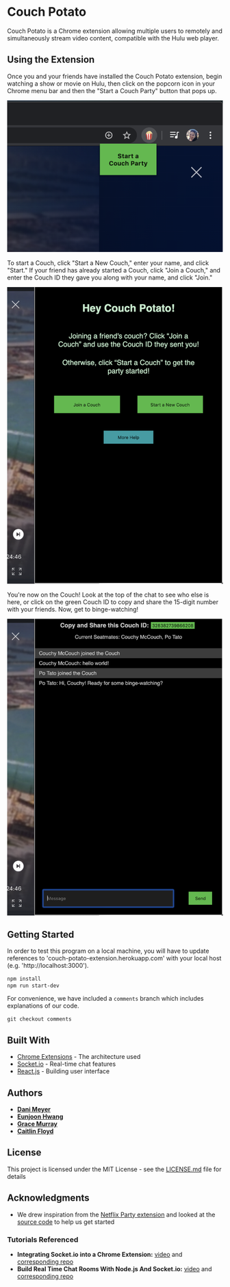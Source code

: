 # Couch Potato

Couch Potato is a Chrome extension allowing multiple users to remotely and simultaneously stream video content, compatible with the Hulu web player.

## Using the Extension

Once you and your friends have installed the Couch Potato extension, begin watching a show or movie on Hulu, then click on the popcorn icon in your Chrome menu bar and then the "Start a Couch Party" button that pops up.

![](demo-screenshots/extension-button.png)

To start a Couch, click "Start a New Couch," enter your name, and click "Start." If your friend has already started a Couch, click "Join a Couch," and enter the Couch ID they gave you along with your name, and click "Join."

![](demo-screenshots/welcome-screen.png)

You're now on the Couch! Look at the top of the chat to see who else is here, or click on the green Couch ID to copy and share the 15-digit number with your friends. Now, get to binge-watching!

![](demo-screenshots/chat-room.png)

## Getting Started

In order to test this program on a local machine, you will have to update references to 'couch-potato-extension.herokuapp.com' with your local host (e.g. 'http://localhost:3000').

```
npm install
npm run start-dev
```

For convenience, we have included a `comments` branch which includes explanations of our code.

```
git checkout comments
```

## Built With

- [Chrome Extensions](https://developer.chrome.com/extensions/getstarted) - The architecture used
- [Socket.io](https://socket.io/get-started/chat) - Real-time chat features
- [React.js](https://reactjs.org/) - Building user interface

## Authors

- [**Dani Meyer**](https://github.com/dlm19)
- [**Eunjoon Hwang**](https://github.com/joonybejoy)
- [**Grace Murray**](https://github.com/gkmurray124)
- [**Caitlin Floyd**](https://github.com/cafloyd)

## License

This project is licensed under the MIT License - see the [LICENSE.md](LICENSE.md) file for details

## Acknowledgments

- We drew inspiration from the [Netflix Party extension](https://chrome.google.com/webstore/detail/netflix-party/oocalimimngaihdkbihfgmpkcpnmlaoa?hl=en) and looked at the [source code](https://github.com/netflixparty1/netflixparty-chrome) to help us get started

### Tutorials Referenced

- **Integrating Socket.io into a Chrome Extension:** [video](https://www.youtube.com/watch?v=1zVoGTQUXvs) and [corresponding repo](https://github.com/matthewlawson/lnm-socket.io)
- **Build Real Time Chat Rooms With Node.js And Socket.io:** [video](https://www.youtube.com/watch?v=UymGJnv-WsE) and [corresponding repo](https://github.com/WebDevSimplified/Realtime-Chat-App-With-Rooms)
